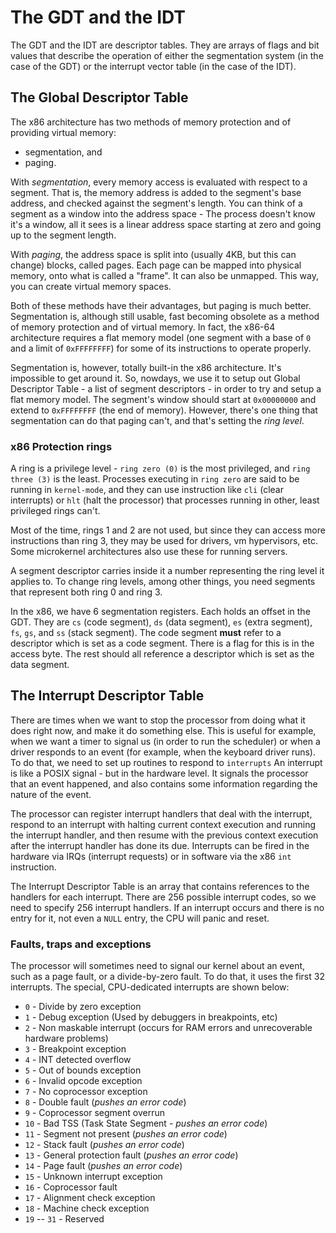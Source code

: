 # The GDT and the IDT

The GDT and the IDT are descriptor tables. They are arrays of flags and bit values that describe the 
operation of either the segmentation system (in the case of the GDT) or the interrupt vector table
(in the case of the IDT).

## The Global Descriptor Table

The x86 architecture has two methods of memory protection and of providing virtual memory:
  
  * segmentation, and
  * paging.

With *segmentation*, every memory access is evaluated with respect to a segment. That is, the memory
address is added to the segment's base address, and checked against the segment's length. You can think
of a segment as a window into the address space - The process doesn't know it's a window, all it sees is
a linear address space starting at zero and going up to the segment length.

With *paging*, the address space is split into (usually 4KB, but this can change) blocks, called pages.
Each page can be mapped into physical memory, onto what is called a "frame". It can also be unmapped. This
way, you can create virtual memory spaces.

Both of these methods have their advantages, but paging is much better. Segmentation is, although still usable,
fast becoming obsolete as a method of memory protection and of virtual memory. In fact, the x86-64 architecture
requires a flat memory model (one segment with a base of `0` and a limit of `0xFFFFFFFF`) for some of its 
instructions to operate properly.

Segmentation is, however, totally built-in the x86 architecture. It's impossible to get around it. So, nowdays,
we use it to setup out Global Descriptor Table - a list of segment descriptors - in order to try and setup a 
flat memory model. The segment's window should start at `0x00000000` and extend to `0xFFFFFFFF` (the end of memory).
However, there's one thing that segmentation can do that paging can't, and that's setting the *ring level*.

### x86 Protection rings

A ring is a privilege level - `ring zero (0)` is the most privileged, and `ring three (3)` is the least. Processes
executing in `ring zero` are said to be running in `kernel-mode`, and they can use instruction like `cli` 
(clear interrupts) or `hlt` (halt the processor) that processes running in other, least privileged rings can't.

Most of the time, rings 1 and 2 are not used, but since they can access more instructions than ring 3, they may be
used for drivers, vm hypervisors, etc. Some microkernel architectures also use these for running servers.

A segment descriptor carries inside it a number representing the ring level it applies to. To change ring levels,
among other things, you need segments that represent both ring 0 and ring 3.

In the x86, we have 6 segmentation registers. Each holds an offset in the GDT. They are `cs` (code segment), 
`ds` (data segment), `es` (extra segment), `fs`, `gs`, and `ss` (stack segment). The code segment **must** refer
to a descriptor which is set as a code segment. There is a flag for this is in the access byte. The rest should all
reference a descriptor which is set as the data segment.

## The Interrupt Descriptor Table

There are times when we want to stop the processor from doing what it does right now, and make it do something else.
This is useful for example, when we want a timer to signal us (in order to run the scheduler) or when a driver responds
to an event (for example, when the keyboard driver runs). To do that, we need to set up routines to respond to `interrupts`
An interrupt is like a POSIX signal - but in the hardware level. It signals the processor that an event happened, and 
also contains some information regarding the nature of the event. 

The processor can register interrupt handlers that deal with the interrupt, respond to an interrupt with halting current
context execution and running the interrupt handler, and then resume with the previous context execution after the 
interrupt handler has done its due. Interrupts can be fired in the hardware via IRQs (interrupt requests) or in software
via the x86 `int` instruction.

The Interrupt Descriptor Table is an array that contains references to the handlers for each interrupt. There are 256 
possible interrupt codes, so we need to specify 256 interrupt handlers. If an interrupt occurs and there is no entry for
it, not even a `NULL` entry, the CPU will panic and reset.

### Faults, traps and exceptions

The processor will sometimes need to signal our kernel about an event, such as a page fault, or a divide-by-zero fault.
To do that, it uses the first 32 interrupts. The special, CPU-dedicated interrupts are shown below:

 * `0` - Divide by zero exception
 * `1` - Debug exception (Used by debuggers in breakpoints, etc)
 * `2` - Non maskable interrupt (occurs for RAM errors and unrecoverable hardware problems)
 * `3` - Breakpoint exception
 * `4` - INT detected overflow
 * `5` - Out of bounds exception
 * `6` - Invalid opcode exception
 * `7` - No coprocessor exception
 * `8` - Double fault (*pushes an error code*)
 * `9` - Coprocessor segment overrun
 * `10` - Bad TSS (Task State Segment - *pushes an error code*)
 * `11` - Segment not present (*pushes an error code*)
 * `12` - Stack fault (*pushes an error code*)
 * `13` - General protection fault (*pushes an error code*)
 * `14` - Page fault (*pushes an error code*)
 * `15` - Unknown interrupt exception
 * `16` - Coprocessor fault
 * `17` - Alignment check exception
 * `18` - Machine check exception
 * `19` -- `31` - Reserved